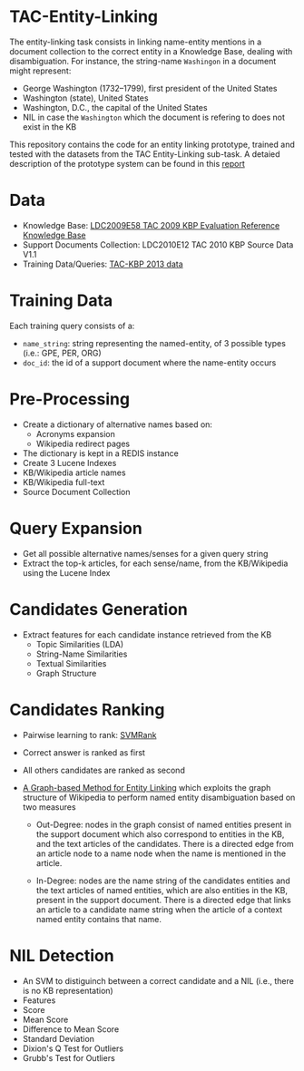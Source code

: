 # TAC-Entity-Linking

The entity-linking task consists in linking name-entity mentions in a document collection to the correct entity in a Knowledge Base, dealing with disambiguation. For instance, the string-name `Washingon` in a document might represent:

- George Washington (1732–1799), first president of the United States
- Washington (state), United States
- Washington, D.C., the capital of the United States
- NIL in case the `Washington` which the document is refering to does not exist in the KB

This repository contains the code for an entity linking prototype, trained and tested with the datasets from the TAC Entity-Linking sub-task. A detaied description of the prototype system can be found in this [report](dsbatista-projecto_RI.pdf)


Data
====
- Knowledge Base: [LDC2009E58 TAC 2009 KBP Evaluation Reference Knowledge Base](https://catalog.ldc.upenn.edu/docs/LDC2014T16/README.txt)
- Support Documents Collection: LDC2010E12 TAC 2010 KBP Source Data V1.1
- Training Data/Queries: [TAC-KBP 2013 data](http://tac.nist.gov/2013/KBP/data.html)



Training Data
=============

Each training query consists of a:
- `name_string`: string representing the named-entity, of 3 possible types (i.e.: GPE, PER, ORG)
- `doc_id`: the id of a support document where the name-entity occurs


Pre-Processing
==============
- Create a dictionary of alternative names based on:
  - Acronyms expansion
  - Wikipedia redirect pages
- The dictionary is kept in a REDIS instance
- Create 3 Lucene Indexes
 - KB/Wikipedia article names
 - KB/Wikipedia full-text
 - Source Document Collection


Query Expansion
===============
- Get all possible alternative names/senses for a given query string
- Extract the top-k articles, for each sense/name, from the KB/Wikipedia using the Lucene Index


Candidates Generation
=====================
- Extract features for each candidate instance retrieved from the KB
  - Topic Similarities (LDA)
  - String-Name Similarities
  - Textual Similarities
  - Graph Structure


Candidates Ranking
==================
- Pairwise learning to rank: [SVMRank](https://www.cs.cornell.edu/people/tj/svm_light/svm_rank.html)
 - Correct answer is ranked as first
 - All others candidates are ranked as second
- [A Graph-based Method for Entity Linking](http://www.aclweb.org/anthology/I11-1113) which exploits the graph structure of Wikipedia to perform named entity disambiguation based on two measures
    
  - Out-Degree: nodes in the graph consist of named entities present in the support document which also correspond to entities in the KB, and the text articles of the candidates. There is a directed edge from an article node to a name node when the name is mentioned in the article.

  - In-Degree: nodes are the name string of the candidates entities and the text articles of named entities, which are also entities in the KB, present in the support document. There is a directed edge that links an article to a candidate name string when the article of a context named entity contains that name.


NIL Detection
=============
- An SVM to distiguinch between a correct candidate and a NIL (i.e., there is no KB representation)
- Features
 - Score
 - Mean Score
 - Difference to Mean Score
 - Standard Deviation
 - Dixion's Q Test for Outliers
 - Grubb's Test for Outliers
